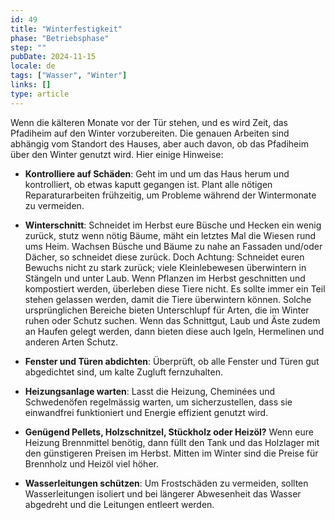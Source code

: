 ```yaml
---
id: 49
title: "Winterfestigkeit"
phase: "Betriebsphase"
step: ""
pubDate: 2024-11-15
locale: de
tags: ["Wasser", "Winter"]
links: []
type: article
---
```


Wenn die kälteren Monate vor der Tür stehen, und es wird Zeit, das Pfadiheim auf den Winter vorzubereiten. Die genauen Arbeiten sind abhängig vom Standort des Hauses, aber auch davon, ob das Pfadiheim über den Winter genutzt wird.  Hier einige Hinweise:  

- **Kontrolliere auf Schäden**: Geht im und um das Haus herum und kontrolliert, ob etwas kaputt gegangen ist. Plant alle nötigen Reparaturarbeiten frühzeitig, um Probleme während der Wintermonate zu vermeiden. 

- **Winterschnitt**: Schneidet im Herbst eure Büsche und Hecken ein wenig zurück, stutz wenn nötig Bäume, mäht ein letztes Mal die Wiesen rund ums Heim. Wachsen Büsche und Bäume zu nahe an Fassaden und/oder Dächer, so schneidet diese zurück. Doch Achtung: Schneidet euren Bewuchs nicht zu stark zurück; viele Kleinlebewesen überwintern in Stängeln und unter Laub. Wenn Pflanzen im Herbst geschnitten und kompostiert werden, überleben diese Tiere nicht. Es sollte immer ein Teil stehen gelassen werden, damit die Tiere überwintern können. Solche ursprünglichen Bereiche bieten Unterschlupf für Arten, die im Winter ruhen oder Schutz suchen. Wenn das Schnittgut, Laub und Äste zudem an Haufen gelegt werden, dann bieten diese auch Igeln, Hermelinen und anderen Arten Schutz.

- **Fenster und Türen abdichten**: Überprüft, ob alle Fenster und Türen gut abgedichtet sind, um kalte Zugluft fernzuhalten.

- **Heizungsanlage warten**: Lasst die Heizung, Cheminées und Schwedenöfen regelmässig warten, um sicherzustellen, dass sie einwandfrei funktioniert und Energie effizient genutzt wird.

- **Genügend Pellets, Holzschnitzel, Stückholz oder Heizöl?** Wenn eure Heizung Brennmittel benötig, dann füllt den Tank und das Holzlager mit den günstigeren Preisen im Herbst. Mitten im Winter sind die Preise für Brennholz und Heizöl viel höher.

- **Wasserleitungen schützen**: Um Frostschäden zu vermeiden, sollten Wasserleitungen isoliert und bei längerer Abwesenheit das Wasser abgedreht und die Leitungen entleert werden.
